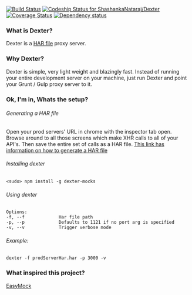 [![Build Status](https://travis-ci.org/ShashankaNataraj/Dexter.svg?branch=master)](https://travis-ci.org/ShashankaNataraj/Dexter)
[ ![Codeship Status for ShashankaNataraj/Dexter](https://codeship.com/projects/9942d770-2e5d-0134-1ca8-56aade007c2e/status?branch=master)](https://codeship.com/projects/163690)
[![Coverage Status](https://coveralls.io/repos/github/ShashankaNataraj/Dexter/badge.svg?branch=master)](https://coveralls.io/github/ShashankaNataraj/Dexter?branch=master)
[![Dependency status](https://david-dm.org/shashankanataraj/Dexter/status.png)](https://david-dm.org/cfogelberg/grunt-set-app-mode#info=dependencies&view=table)

### What is Dexter?
Dexter is a [HAR file](https://www.maxcdn.com/one/visual-glossary/har-file/) proxy server.

### Why Dexter?
Dexter is simple, very light weight and blazingly fast. Instead of running your entire development server on your machine, just run Dexter and point your Grunt / Gulp proxy server to it.

### Ok, I'm in, Whats the setup?
###### Generating a HAR file
Open your prod servers' URL in chrome with the inspector tab open. Browse around to all those screens which make XHR calls to all of your API's. Then save the entire set of calls as a HAR file. [This link has information on how to generate a HAR file](https://confluence.atlassian.com/kb/generating-har-files-and-analysing-web-requests-720420612.html)

###### Installing dexter

    <sudo> npm install -g dexter-mocks
    
###### Using dexter

    Options:
    -f, --f             Har file path
    -p, --p             Defaults to 1121 if no port arg is specified
    -v, --v             Trigger verbose mode
    
###### Example:
    dexter -f prodServerHar.har -p 3000 -v

### What inspired this project?
[EasyMock](https://github.com/CyberAgent/node-easymock)